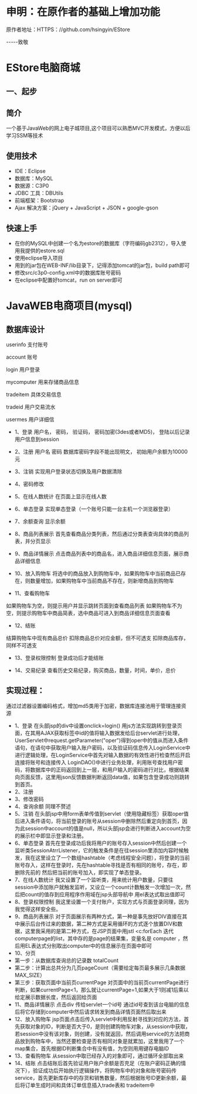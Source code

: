 
申明：在原作者的基础上增加功能
====
原作者地址：HTTPS：//github.com/hsingyin/EStore
  
  
  -----致敬



EStore电脑商城
====


一、起步
-------

简介
-------
一个基于JavaWeb的网上电子城项目,这个项目可以熟悉MVC开发模式，方便以后学习SSM等技术

使用技术
-------
* IDE：Eclipse
* 数据库：MySQL
* 数据源：C3P0
* JDBC 工具：DBUtils
* 前端框架：Bootstrap
* Ajax 解决方案：jQuery + JavaScript + JSON + google-gson

快速上手
-------
* 在你的MySQL中创建一个名为estore的数据库（字符编码gb2312），导入使用我提供的estore.sql
* 使用eclipse导入项目
* 用到的jar包在WEB-INF/lib目录下，记得添加tomcat的jar包，build path即可
* 修改src/c3p0-config.xml中的数据库账号密码
* 在eclipse中配置好tomcat，run on server即可



JavaWEB电商项目(mysql)
====
数据库设计
-------

userinfo 支付账号

account  账号

login    用户登录

mycomputer   用来存储商品信息

tradeitem  具体交易信息  

tradeid  用户交易流水   

usermes  用户详细信


* 1、登录
用户名，
密码，
验证码，
密码加密(3des或者MD5)，
登陆以后记录用户信息到session

* 2、注册
用户名
密码
数据库密码字段不能出现明文，
初始用户余额为10000元

* 3、注销
实现用户登录状态切换及用户数据清除

* 4、密码修改

* 5、在线人数统计
在页面上显示在线人数

* 6、单态登录
实现单态登录（一个账号只能一台主机一个浏览器登录）

* 7、余额查询
显示余额

* 8、商品列表展示
首先查看商品分类列表，然后通过分类表查询具体的商品列表，并分页显示

* 9、商品详情展示
点击商品列表中的商品名，进入商品详细信息页面，展示商品详细信息

* 10、放入购物车
将选中的商品放入到购物车中，如果购物车中当前商品已存在，则数量增加，如果购物车中当前商品不存在，则新增商品到购物车

* 11、查看购物车

如果购物车为空，则提示用户并显示跳转页面到查看商品列表
如果购物车不为空，则提示购物车中商品简表，选中商品可进入到商品详细信息页面查看
* 12、结账

结算购物车中现有商品总价
扣除商品总价对应金额，但不可透支
扣除商品库存，同样不可透支

* 13、登录权限控制
登录成功后才能结账

* 14、交易纪录
查看历史交易纪录，购买商品，数量，时间，单价，总价






实现过程：
-------
通过过滤器设置编码格式，增加md5类用于加密，数据库连接池用于管理连接资源
* 1、登录
在头部jsp的div中设置onclick=login() 用js方法实现跳转到登录页面，在其用AJAX获取标签中id的值将输入数据发给后台servlet进行处理，UserServlet中request.getParameter("oper")得到oper中的值从而进入条件语句，在语句中获取用户输入账户密码，以及验证码信息传入LoginService中进行逻辑处理，在LoginService中首先对输入数据的有效性进行检查然后开启连接将账号和连接传入 LoginDAO()中进行业务处理，利用账号查找用户密码，将数据库中的正码返回到上一层，和用户输入的密码进行对比，根据结果向页面反馈，这里用json反馈数据判断返回data值，如果包含登录成功则跳转到首页。
* 2、注册 
* 3、修改密码
* 4、查询余额  同理不赘述
* 5、注销
在头部jsp中用form表单传值到servlet（使用隐藏标签）获取oper值后进入条件语句，将当前登录的账号从session中删除然后重定向到首页，因为此session中account的值是null，所以头部jsp会进行判断进入account为空的展示栏中即显示登录和注册。
* 6、单态登录
首先在登录成功后我将用户的账号存入session中然后创建一个监听类SessionAtrrListener，它的触发条件是在往session里添加内容时候触发，我在这里设立了一个数组hashtable（考虑线程安全问题），将登录的当前账号存入，这样在登录时，先在hashtable寻找是否有相同的账号，存在，即删除先前的
然后把当前的账号加入，即实现了单态登录。
* 7、在线人数统计
我又设置了一个监听类，用来统计用户数量，只要往session中添加账户就触发监听，又设立一个count计数触发一次增加一次，然后把count的值存到应用程序作用域在jsp头部导航中  用el表达式取出值即可
* 8、登录权限控制
我这里设置一个支付账户，实现方式与页面登录同理，因为我觉得这样安全些。
* 9、商品列表展示
对于页面展示有两种方式，第一种是事先放好DIV直接在其中展示后台传过来的数据，第二种方式是采用循环的方式逐个放置DIV和数据，这里我采用的是第二种方式，在JSP页面中用jstl  <c:forEach  迭代 computerpage的list，其中存的是page的结果集，变量名是 computer ，然后用EL表达式分别取出computer中的信息展示在页面中即可
* 10、分页
* 第一步：从数据库查询总的记录数  totalCount
* 第二步：计算出总共分为几页pageCount（需要给定每页最多展示几条数据MAX_SIZE）
* 第三步：获取页面中当前页currentPage
对页面中的当前页currentPage进行判断，如果currentPage<1，那么就让currentPage=1,如果大于1则减1后乘以给定展示数据长度，然后返回给页面
* 11、商品详情展示
点击div 传给servlet一个id号  通过id号查到该台电脑的信息后将它存储到computer中然后请求转发到商品详情页面然后取出来
* 12、放入购物车
jsp页面点击后传入servlet中利用反射寻找到对应的方法，首先获取对象的ID，判断是否大于0，是则创建购物车对象，从session中获取，若session中没有该对象，则创建，没有就返回，然后调用service的方法把商品放到购物车中，当然还要检查是否有相同对象是就累加，这里我用了一个map集合，首先根据ID判断集合中有没有值，为空则用用键存电脑ID
* 13、查看购物车
从session中取已经存入的对象即可，通过循环全部取出来
* 14、结账
点击结账后首先验证用户账户余额是否充足（在账户密码正确的情况下），验证成功后开始执行逻辑操作，将购物车中的对象和账号密码传service，首先更新库存中的存货和销售数量，然后根据账号ID更新余额，最后将订单生成时间和具体订单信息插入trade表和 tradeitem中
